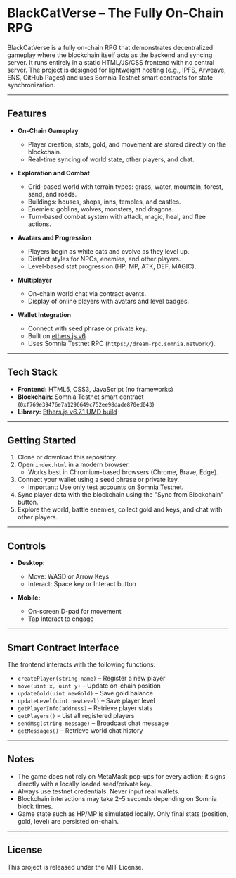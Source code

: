 # BlackCatVerse – The Fully On-Chain RPG

BlackCatVerse is a fully on-chain RPG that demonstrates decentralized gameplay where the blockchain itself acts as the backend and syncing server. It runs entirely in a static HTML/JS/CSS frontend with no central server. The project is designed for lightweight hosting (e.g., IPFS, Arweave, ENS, GitHub Pages) and uses Somnia Testnet smart contracts for state synchronization.

---

## Features

- **On-Chain Gameplay**  
  - Player creation, stats, gold, and movement are stored directly on the blockchain.  
  - Real-time syncing of world state, other players, and chat.

- **Exploration and Combat**  
  - Grid-based world with terrain types: grass, water, mountain, forest, sand, and roads.  
  - Buildings: houses, shops, inns, temples, and castles.  
  - Enemies: goblins, wolves, monsters, and dragons.  
  - Turn-based combat system with attack, magic, heal, and flee actions.

- **Avatars and Progression**  
  - Players begin as white cats and evolve as they level up.  
  - Distinct styles for NPCs, enemies, and other players.  
  - Level-based stat progression (HP, MP, ATK, DEF, MAGIC).

- **Multiplayer**  
  - On-chain world chat via contract events.  
  - Display of online players with avatars and level badges.

- **Wallet Integration**  
  - Connect with seed phrase or private key.  
  - Built on [ethers.js v6](https://docs.ethers.org/v6/).  
  - Uses Somnia Testnet RPC (`https://dream-rpc.somnia.network/`).  

---

## Tech Stack

- **Frontend:** HTML5, CSS3, JavaScript (no frameworks)  
- **Blockchain:** Somnia Testnet smart contract (`0xf769e39476e7a1296649c752ee98dade870ed043`)  
- **Library:** [Ethers.js v6.7.1 UMD build](https://cdnjs.cloudflare.com/ajax/libs/ethers/6.7.1/ethers.umd.min.js)  

---

## Getting Started

1. Clone or download this repository.  
2. Open `index.html` in a modern browser.  
   - Works best in Chromium-based browsers (Chrome, Brave, Edge).  
3. Connect your wallet using a seed phrase or private key.  
   - Important: Use only test accounts on Somnia Testnet.  
4. Sync player data with the blockchain using the "Sync from Blockchain" button.  
5. Explore the world, battle enemies, collect gold and keys, and chat with other players.  

---

## Controls

- **Desktop:**  
  - Move: WASD or Arrow Keys  
  - Interact: Space key or Interact button  

- **Mobile:**  
  - On-screen D-pad for movement  
  - Tap Interact to engage  

---

## Smart Contract Interface

The frontend interacts with the following functions:

- `createPlayer(string name)` – Register a new player  
- `move(uint x, uint y)` – Update on-chain position  
- `updateGold(uint newGold)` – Save gold balance  
- `updateLevel(uint newLevel)` – Save player level  
- `getPlayerInfo(address)` – Retrieve player stats  
- `getPlayers()` – List all registered players  
- `sendMsg(string message)` – Broadcast chat message  
- `getMessages()` – Retrieve world chat history  

---

## Notes

- The game does not rely on MetaMask pop-ups for every action; it signs directly with a locally loaded seed/private key.  
- Always use testnet credentials. Never input real wallets.  
- Blockchain interactions may take 2–5 seconds depending on Somnia block times.  
- Game state such as HP/MP is simulated locally. Only final stats (position, gold, level) are persisted on-chain.  

---

## License

This project is released under the MIT License.  
